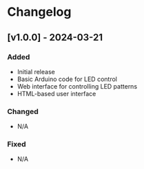 # Changelog

## [v1.0.0] - 2024-03-21

### Added
- Initial release
- Basic Arduino code for LED control
- Web interface for controlling LED patterns
- HTML-based user interface

### Changed
- N/A

### Fixed
- N/A 